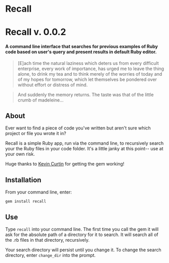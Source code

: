 # Recall

# Recall v. 0.0.2
#### A command line interface that searches for previous examples of Ruby code based on user's query and present results in default Ruby editor.

> [E]ach time the natural laziness which deters us from every difficult enterprise, every work of importance, has urged me to leave the thing alone, to drink my tea and to think merely of the worries of today and of my hopes for tomorrow, which let themselves be pondered over without effort or distress of mind. 

> And suddenly the memory returns. The taste was that of the little crumb of madeleine... 

## About 

Ever want to find a piece of code you've written but aren't sure which project or file you wrote it in? 

Recall is a simple Ruby app, run via the command line, to recursively search your the Ruby files in your code folder. It's a little janky at this point-- use at your own risk. 

Huge thanks to [Kevin Curtin](https://twitter.com/kcurtin) for getting the gem working!
 
 
## Installation

From your command line, enter:

`gem install recall`

## Use

Type `recall` into your command line. The first time you call the gem it will ask for the absolute path of a directory for it to search. It will search all of the .rb files in that directory, recursively. 

Your search directory will persist until you change it. To change the search directory, enter `change_dir` into the prompt. 




